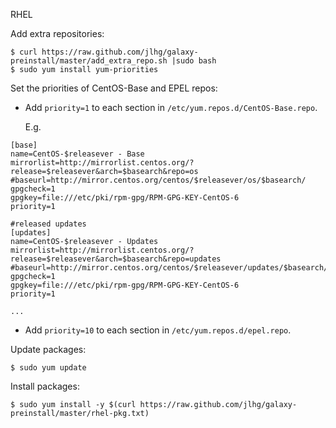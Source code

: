 RHEL


Add extra repositories:

```
$ curl https://raw.github.com/jlhg/galaxy-preinstall/master/add_extra_repo.sh |sudo bash
$ sudo yum install yum-priorities
```

Set the priorities of CentOS-Base and EPEL repos:

* Add `priority=1` to each section in `/etc/yum.repos.d/CentOS-Base.repo`.

  E.g.

```
[base]
name=CentOS-$releasever - Base
mirrorlist=http://mirrorlist.centos.org/?release=$releasever&arch=$basearch&repo=os
#baseurl=http://mirror.centos.org/centos/$releasever/os/$basearch/
gpgcheck=1
gpgkey=file:///etc/pki/rpm-gpg/RPM-GPG-KEY-CentOS-6
priority=1

#released updates
[updates]
name=CentOS-$releasever - Updates
mirrorlist=http://mirrorlist.centos.org/?release=$releasever&arch=$basearch&repo=updates
#baseurl=http://mirror.centos.org/centos/$releasever/updates/$basearch/
gpgcheck=1
gpgkey=file:///etc/pki/rpm-gpg/RPM-GPG-KEY-CentOS-6
priority=1

...

```

* Add `priority=10` to each section in `/etc/yum.repos.d/epel.repo`.

Update packages:

```
$ sudo yum update
```

Install packages:

```
$ sudo yum install -y $(curl https://raw.github.com/jlhg/galaxy-preinstall/master/rhel-pkg.txt)
```
